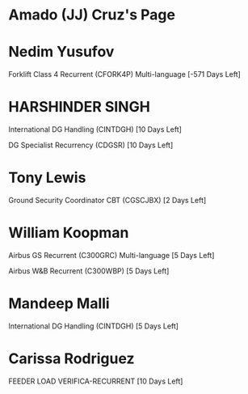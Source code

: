 # Amado (JJ) Cruz's Page




# Nedim Yusufov


Forklift Class 4 Recurrent (CFORK4P) Multi-language [-571 Days Left]



# HARSHINDER SINGH


International DG Handling (CINTDGH) [10 Days Left]

DG Specialist Recurrency (CDGSR) [10 Days Left]



# Tony Lewis


Ground Security Coordinator CBT (CGSCJBX) [2 Days Left]



# William Koopman


Airbus GS Recurrent (C300GRC) Multi-language [5 Days Left]

Airbus W&B Recurrent (C300WBP) [5 Days Left]



# Mandeep Malli


International DG Handling (CINTDGH) [5 Days Left]



# Carissa Rodriguez


FEEDER LOAD VERIFICA-RECURRENT [10 Days Left]



